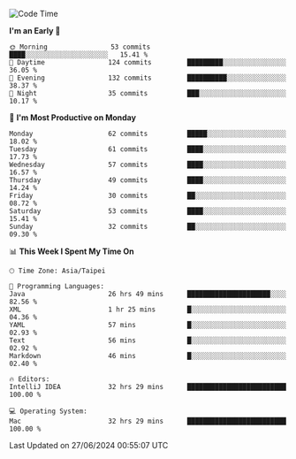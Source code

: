 <!--START_SECTION:waka-->
![Code Time](http://img.shields.io/badge/Code%20Time-1%2C132%20hrs%2030%20mins-blue)

**I'm an Early 🐤** 

```text
🌞 Morning                53 commits          ████░░░░░░░░░░░░░░░░░░░░░   15.41 % 
🌆 Daytime                124 commits         █████████░░░░░░░░░░░░░░░░   36.05 % 
🌃 Evening                132 commits         ██████████░░░░░░░░░░░░░░░   38.37 % 
🌙 Night                  35 commits          ███░░░░░░░░░░░░░░░░░░░░░░   10.17 % 
```
📅 **I'm Most Productive on Monday** 

```text
Monday                   62 commits          █████░░░░░░░░░░░░░░░░░░░░   18.02 % 
Tuesday                  61 commits          ████░░░░░░░░░░░░░░░░░░░░░   17.73 % 
Wednesday                57 commits          ████░░░░░░░░░░░░░░░░░░░░░   16.57 % 
Thursday                 49 commits          ████░░░░░░░░░░░░░░░░░░░░░   14.24 % 
Friday                   30 commits          ██░░░░░░░░░░░░░░░░░░░░░░░   08.72 % 
Saturday                 53 commits          ████░░░░░░░░░░░░░░░░░░░░░   15.41 % 
Sunday                   32 commits          ██░░░░░░░░░░░░░░░░░░░░░░░   09.30 % 
```


📊 **This Week I Spent My Time On** 

```text
🕑︎ Time Zone: Asia/Taipei

💬 Programming Languages: 
Java                     26 hrs 49 mins      █████████████████████░░░░   82.56 % 
XML                      1 hr 25 mins        █░░░░░░░░░░░░░░░░░░░░░░░░   04.36 % 
YAML                     57 mins             █░░░░░░░░░░░░░░░░░░░░░░░░   02.93 % 
Text                     56 mins             █░░░░░░░░░░░░░░░░░░░░░░░░   02.92 % 
Markdown                 46 mins             █░░░░░░░░░░░░░░░░░░░░░░░░   02.40 % 

🔥 Editors: 
IntelliJ IDEA            32 hrs 29 mins      █████████████████████████   100.00 % 

💻 Operating System: 
Mac                      32 hrs 29 mins      █████████████████████████   100.00 % 
```


 Last Updated on 27/06/2024 00:55:07 UTC
<!--END_SECTION:waka-->
